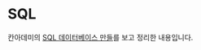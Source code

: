 # SQL

칸아데미의  [SQL 데이터베이스 만들](https://ko.khanacademy.org/computing/hour-of-code/hour-of-sql)를 보고 정리한 내용입니다. 

